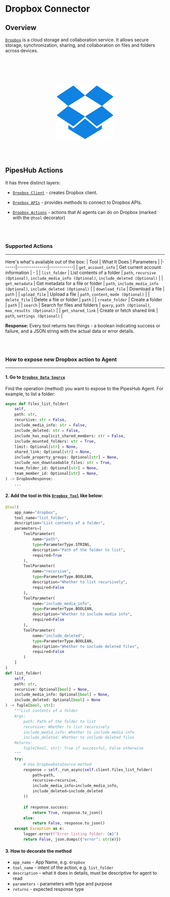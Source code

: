 # Dropbox Connector
## Overview
[`Dropbox`](https://dropbox.com/) is a cloud storage and collaboration service. It allows secure storage, synchronization, sharing, and collaboration on files and folders across devices.

<br></br>
<br></br>
<div align="center">
  <img src="https://raw.githubusercontent.com/pipeshub-ai/documentation/refs/heads/main/logo/dropbox.png" alt="Dropbox Logo" width="180"/>
</div>


<br></br>
## PipesHub Actions 

It has three distinct layers:
- [`Dropbox Client`](https://github.com/pipeshub-ai/pipeshub-ai/blob/main/backend/python/app/sources/client/dropbox/dropbox_.py) - creates Dropbox client.
<!--([`Local`](/backend/python/app/sources/client/dropbox/dropbox_.py))-->

- [`Dropbox APIs`](https://github.com/pipeshub-ai/pipeshub-ai/blob/main/backend/python/app/sources/external/dropbox/dropbox_.py) - provides methods to connect to Dropbox APIs.
<!--([`Local`](/backend/python/app/sources/external/dropbox/dropbox_.py))-->

- [`Dropbox Actions`](https://github.com/pipeshub-ai/pipeshub-ai/blob/main/backend/python/app/agents/actions/dropbox/dropbox.py) - actions that AI agents can do on Dropbox (marked with the `@tool` decorator)
<!--([`Local`](/backend/python/app/agents/actions/dropbox/dropbox.py))-->

<br></br>
### Supported Actions
-----
Here's what's available out of the box:
| Tool | What It Does | Parameters |
|------|---------------|------------|
| `get_account_info` | Get current account information | - |
| `list_folder` | List contents of a folder | `path`, `recursive (Optional)`, `include_media_info (Optional)`, `include_deleted (Optional)` |
| `get_metadata` | Get metadata for a file or folder | `path`, `include_media_info (Optional)`, `include_deleted (Optional)` |
| `download_file` | Download a file | `path` |
| `upload_file` | Upload a file | `path`, `content`, `mode (Optional)` |
| `delete_file` | Delete a file or folder | `path` |
| `create_folder` | Create a folder | `path` |
| `search` | Search for files and folders | `query`, `path (Optional)`, `max_results (Optional)` |
| `get_shared_link` | Create or fetch shared link | `path`, `settings (Optional)` |

**Response:** Every tool returns two things - a boolean indicating success or failure, and a JSON string with the actual data or error details.

<br></br>
### How to expose new Dropbox action to Agent
-----
#### 1. Go to [`Dropbox Data Source`](https://github.com/pipeshub-ai/pipeshub-ai/blob/main/backend/python/app/sources/external/dropbox/dropbox_.py)
Find the operation (method) you want to expose to the PipesHub Agent. For example, to list a folder:
```python
async def files_list_folder(
    self,
    path: str,
    recursive: str = False,
    include_media_info: str = False,
    include_deleted: str = False,
    include_has_explicit_shared_members: str = False,
    include_mounted_folders: str = True,
    limit: Optional[str] = None,
    shared_link: Optional[str] = None,
    include_property_groups: Optional[str] = None,
    include_non_downloadable_files: str = True,
    team_folder_id: Optional[str] = None,
    team_member_id: Optional[str] = None,
) -> DropboxResponse:
    ...
```

#### 2. Add the tool in this [`Dropbox Tool`](https://github.com/pipeshub-ai/pipeshub-ai/blob/main/backend/python/app/agents/actions/dropbox/dropbox.py) like below:
```python
@tool(
    app_name="dropbox",
    tool_name="list_folder",
    description="List contents of a folder",
    parameters=[
        ToolParameter(
            name="path",
            type=ParameterType.STRING,
            description="Path of the folder to list",
            required=True
        ),
        ToolParameter(
            name="recursive",
            type=ParameterType.BOOLEAN,
            description="Whether to list recursively",
            required=False
        ),
        ToolParameter(
            name="include_media_info",
            type=ParameterType.BOOLEAN,
            description="Whether to include media info",
            required=False
        ),
        ToolParameter(
            name="include_deleted",
            type=ParameterType.BOOLEAN,
            description="Whether to include deleted files",
            required=False
        )
    ]
)
def list_folder(
    self,
    path: str,
    recursive: Optional[bool] = None,
    include_media_info: Optional[bool] = None,
    include_deleted: Optional[bool] = None
) -> Tuple[bool, str]:
    """List contents of a folder
    Args:
        path: Path of the folder to list
        recursive: Whether to list recursively
        include_media_info: Whether to include media info
        include_deleted: Whether to include deleted files
    Returns:
        Tuple[bool, str]: True if successful, False otherwise
    """
    try:
        # Use DropboxDataSource method
        response = self._run_async(self.client.files_list_folder(
            path=path,
            recursive=recursive,
            include_media_info=include_media_info,
            include_deleted=include_deleted
        ))

        if response.success:
            return True, response.to_json()
        else:
            return False, response.to_json()
    except Exception as e:
        logger.error(f"Error listing folder: {e}")
        return False, json.dumps({"error": str(e)})

```

#### 3. How to decorate the method
- `app_name` - App Name, e.g. `dropbox`
- `tool_name` - intent of the action, e.g. `list_folder`
- `description` - what it does in details, must be descriptive for agent to read
- `parameters` - parameters with type and purpose
- `returns` - expected response type